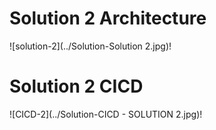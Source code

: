 # Solution 2 Architecture
![solution-2](../Solution-Solution 2.jpg)!


# Solution 2 CICD

![CICD-2](../Solution-CICD - SOLUTION 2.jpg)!
